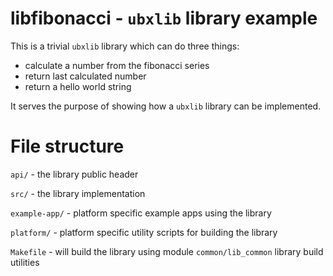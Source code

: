 # libfibonacci - `ubxlib` library example

This is a trivial `ubxlib` library which can do three things:
* calculate a number from the fibonacci series
* return last calculated number
* return a hello world string

It serves the purpose of showing how a `ubxlib` library can be implemented.

# File structure

`api/` - the library public header

`src/` - the library implementation

`example-app/` - platform specific example apps using the library

`platform/` - platform specific utility scripts for building the library

`Makefile` - will build the library using module `common/lib_common` library build utilities